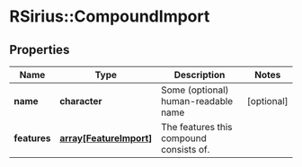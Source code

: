 # RSirius::CompoundImport


## Properties
Name | Type | Description | Notes
------------ | ------------- | ------------- | -------------
**name** | **character** | Some (optional) human-readable name | [optional] 
**features** | [**array[FeatureImport]**](FeatureImport.md) | The features this compound consists of. | 


